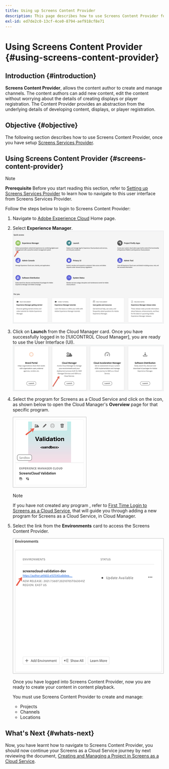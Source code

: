 ```yaml
---
title: Using up Screens Content Provider
description: This page describes how to use Screens Content Provider for creating content.
exl-id: ed7de2c0-13cf-4ce0-8794-aef918cf8e71
---
```

# Using Screens Content Provider {#using-screens-content-provider}

## Introduction {#introduction}

**Screens Content Provider**, allows the content author to create and manage channels. The content authors can add new content, edit the content without worrying about the details of creating displays or player registration. The Content Provider provides an abstraction from the underlying details of developing content, displays, or player registration.

## Objective {#objective}

The following section describes how to use Screens Content Provider, once you have setup [Screens Services Provider](https://experienceleague.adobe.com/docs/experience-manager-cloud-service/screens-as-cloud-service/configure-screens-cloud/navigating-to-screens-services-provider.html?lang=en). 

## Using Screens Content Provider {#screens-content-provider}

>[!NOTE]
>**Prerequisite**
>Before you start reading this section, refer to [Setting up Screens Services Provider](https://experienceleague.adobe.com/docs/experience-manager-cloud-service/screens-as-cloud-service/configure-screens-cloud/navigating-to-screens-services-provider.html?lang=en) to learn how to navigate to this user interface from Screens Services Provider.

Follow the steps below to login to Screens Content Provider:

1. Navigate to [Adobe Experience Cloud](https://experience.adobe.com) Home page.

1. Select **Experience Manager**.
   ![](/help/implementing/cloud-manager/getting-access-to-aem-in-cloud/assets/landing-page1.png)

1. Click on **Launch** from the Cloud Manager card. Once you have successfully logged in to [!UICONTROL Cloud Manager], you are ready to use the User Interface (UI).
   ![](/help/implementing/cloud-manager/getting-access-to-aem-in-cloud/assets/landing-page2.png)

1. Select the program for Screens as a Cloud Service and click on the icon, as shown below to open the Cloud Manager's **Overview** page for that specific program.

   ![](/help/screens-cloud/assets/configure/screens-cp-1.png)

   >[!NOTE]
   >If you have not created any program , refer to [First Time Login to Screens as a Cloud Service](https://experienceleague.adobe.com/docs/experience-manager-cloud-service/screens-as-cloud-service/onboarding-screens-cloud/first-time-login-screens-cloud.html?lang=en), that will guide you through adding a new program for Screens as a Cloud Service, in Cloud Manager.
  

1. Select the link from  the **Environments** card to access the Screens Content Provider.

   ![](/help/screens-cloud/assets/configure/screens-cp-2.png)

   Once you have logged into Screens Content Provider, now you are ready to create your content in content playback. 

   You must use Screens Content Provider to create and manage:

   * Projects
   * Channels
   * Locations

## What's Next {#whats-next}

Now, you have learnt how to navigate to Screens Content Provider, you should now continue your Screens as a Cloud Service journey by next reviewing the document, [Creating and Managing a Project in Screens as a Cloud Service](https://experienceleague.adobe.com/docs/experience-manager-cloud-service/screens-as-cloud-service/create-content/creating-projects-screens-cloud.html?lang=en).
